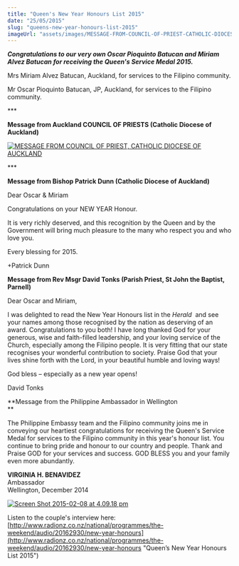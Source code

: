 ```yaml
---
title: "Queen's New Year Honours List 2015"
date: "25/05/2015"
slug: "queens-new-year-honours-list-2015"
imageUrl: "assets/images/MESSAGE-FROM-COUNCIL-OF-PRIEST-CATHOLIC-DIOCESE-OF-AUCKLAND-791x1024.jpg"
---
```


_**Congratulations to our very own Oscar Pioquinto Batucan and Miriam Alvez Batucan for receiving the Queen's Service Medal 2015.**_

Mrs Miriam Alvez Batucan, Auckland, for services to the Filipino community.

Mr Oscar Pioquinto Batucan, JP, Auckland, for services to the Filipino community.

\*\*\*

**Message from Auckland COUNCIL OF PRIESTS (Catholic Diocese of Auckland)**

[![MESSAGE FROM COUNCIL OF PRIEST, CATHOLIC DIOCESE OF AUCKLAND](https://i0.wp.com/santonino-nz.org/wp-content/uploads/2015/02/MESSAGE-FROM-COUNCIL-OF-PRIEST-CATHOLIC-DIOCESE-OF-AUCKLAND-791x1024.jpg?resize=779%2C1008)](https://i0.wp.com/santonino-nz.org/wp-content/uploads/2015/02/MESSAGE-FROM-COUNCIL-OF-PRIEST-CATHOLIC-DIOCESE-OF-AUCKLAND.jpg)

\*\*\*

**Message from Bishop Patrick Dunn (Catholic Diocese of Auckland)**

Dear Oscar & Miriam

Congratulations on your NEW YEAR Honour.

It is very richly deserved, and this recognition by the Queen and by the Government will bring much pleasure to the many who respect you and who love you.

Every blessing for 2015.

+Patrick Dunn

**Message from Rev Msgr David Tonks (Parish Priest, St John the Baptist, Parnell)**

Dear Oscar and Miriam,

I was delighted to read the New Year Honours list in the _Herald_  and see your names among those recognised by the nation as deserving of an award. Congratulations to you both! I have long thanked God for your generous, wise and faith-filled leadership, and your loving service of the Church, especially among the Filipino people. It is very fitting that our state recognises your wonderful contribution to society. Praise God that your lives shine forth with the Lord, in your beautiful humble and loving ways!

God bless – especially as a new year opens!

David Tonks

**Message from the Philippine Ambassador in Wellington  
**

The Philippine Embassy team and the Filipino community joins me in conveying our heartiest congratulations for receiving the Queen's Service Medal for services to the Filipino community in this year's honour list. You continue to bring pride and honour to our country and people. Thank and Praise GOD for your services and success. GOD BLESS you and your family even more abundantly.

**VIRGINIA H. BENAVIDEZ**  
Ambassador  
Wellington, December 2014

[![Screen Shot 2015-02-08 at 4.09.18 pm](https://i0.wp.com/santonino-nz.org/wp-content/uploads/2015/02/Screen-Shot-2015-02-08-at-4.09.18-pm.png?resize=678%2C860)](https://i0.wp.com/santonino-nz.org/wp-content/uploads/2015/02/Screen-Shot-2015-02-08-at-4.09.18-pm.png)

Listen to the couple's interview here:  
[http://www.radionz.co.nz/national/programmes/the-weekend/audio/20162930/new-year-honours](http://www.radionz.co.nz/national/programmes/the-weekend/audio/20162930/new-year-honours "Queen’s New Year Honours List 2015")